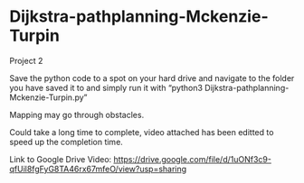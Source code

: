 # Dijkstra-pathplanning-Mckenzie-Turpin
Project 2

Save the python code to a spot on your hard drive and navigate to the folder you have saved it to and simply run it with “python3 Dijkstra-pathplanning-Mckenzie-Turpin.py”

Mapping may go through obstacles.

Could take a long time to complete, video attached has been editted to speed up the completion time.

Link to Google Drive Video:
https://drive.google.com/file/d/1uONf3c9-qfUil8fgFyG8TA46rx67mfeO/view?usp=sharing
